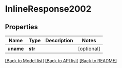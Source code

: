 # InlineResponse2002

## Properties
Name | Type | Description | Notes
------------ | ------------- | ------------- | -------------
**uname** | **str** |  | [optional] 

[[Back to Model list]](../README.md#documentation-for-models) [[Back to API list]](../README.md#documentation-for-api-endpoints) [[Back to README]](../README.md)


